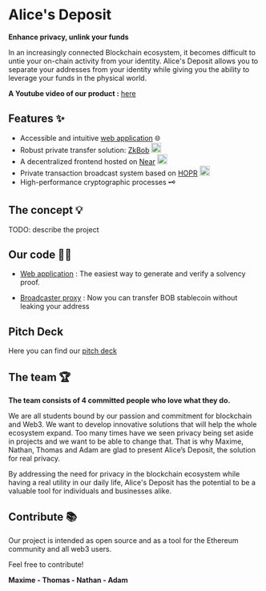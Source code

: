

# **Alice's Deposit**

**Enhance privacy, unlink your funds**

In an increasingly connected Blockchain ecosystem, it becomes difficult to untie your on-chain activity from your identity. Alice's Deposit allows you to separate your addresses from your identity while giving you the ability to leverage your funds in the physical world.

**A Youtube video of our product :** [here]()
####

## **Features** ✨

- Accessible and intuitive [web application]()  🌐
- Robust private transfer solution: [ZkBob](https://www.zkbob.com/)   <img src="https://pbs.twimg.com/profile_images/1575754862817681408/GTj8Nggj_400x400.png" width="20" height="20">
- A decentralized frontend hosted on [Near](https://near.org/)   <img src="https://pages.near.org/wp-content/uploads/2021/09/brand-icon-300x300.png" width="20" height="20">
- Private transaction broadcast system based on [HOPR](https://hoprnet.org/)   <img src="https://s2.coinmarketcap.com/static/img/coins/200x200/6520.png"  height="20">
- High-performance cryptographic processes 🗝️

## **The concept** 💡
TODO: describe the project


## **Our code** 👨‍💻

- [Web application](https://github.com/KS-ETHDenver2023/web_app) : The easiest way to generate and verify a solvency proof.

- [Broadcaster proxy](https://github.com/KS-ETHDenver2023/zkbob-direct-deposit) : Now you can transfer BOB stablecoin without leaking your address


## **Pitch Deck**

Here you can find our [pitch deck]()

## **The team** 🏆

**The team consists of 4 committed people who love what they do.**

We are all students bound by our passion and commitment for blockchain and Web3. We want to develop innovative solutions that will help the whole ecosystem expand. Too many times have we seen privacy being set aside in projects and we want to be able to change that. That is why Maxime, Nathan, Thomas and Adam are glad to present Alice’s Deposit, the solution for real privacy.

By addressing the need for privacy in the blockchain ecosystem while having a real utility in our daily life, Alice's Deposit has the potential to be a valuable tool for individuals and businesses alike.


## **Contribute** 📚

Our project is intended as open source and as a tool for the Ethereum community and all web3 users.

Feel free to contribute!

**Maxime - Thomas - Nathan - Adam**

